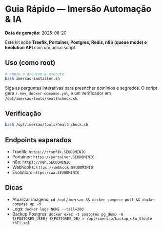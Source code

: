 # Guia Rápido — Imersão Automação & IA

**Data de geração:** 2025-08-20

Este kit sobe **Traefik, Portainer, Postgres, Redis, n8n (queue mode) e Evolution API** com um único script.

## Uso (como root)
```bash
# copie o arquivo e execute
bash imersao-installer.sh
```
Siga as perguntas interativas para preencher domínios e segredos. O script gera `/.env`, `docker-compose.yml`, e um verificador em `/opt/imersao/tools/healthcheck.sh`.

## Verificação
```bash
bash /opt/imersao/tools/healthcheck.sh
```

## Endpoints esperados
- Traefik:   `https://traefik.SEUDOMINIO`
- Portainer: `https://portainer.SEUDOMINIO`
- n8n:       `https://n8n.SEUDOMINIO`
- Webhooks:  `https://webhook.SEUDOMINIO`
- Evolution: `https://wa.SEUDOMINIO`

## Dicas
- Atualizar imagens: `cd /opt/imersao && docker compose pull && docker compose up -d`
- Logs: `docker logs NOME --tail=200`
- Backup Postgres: `docker exec -t postgres pg_dump -U ${POSTGRES_USER} ${POSTGRES_DB} > /opt/imersao/backup_n8n_$(date +%F).sql`
